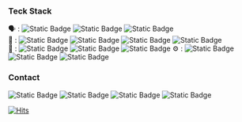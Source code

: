### Teck Stack
🗣️ : ![Static Badge](https://img.shields.io/badge/-php-blue?logo=php&logoColor=white) ![Static Badge](https://img.shields.io/badge/-java-orange?logo=java&logoColor=white) ![Static Badge](https://img.shields.io/badge/-python-%233776AB?logo=python&logoColor=white)  
💾 : ![Static Badge](https://img.shields.io/badge/-mysql-%234479A1?logo=mysql&logoColor=white) ![Static Badge](https://img.shields.io/badge/-mariaDB-%23003545?logo=mariadb&logoColor=white) ![Static Badge](https://img.shields.io/badge/-mssql-%23CC2927?logo=microsoftsqlserver&logoColor=white) ![Static Badge](https://img.shields.io/badge/-oracle-%23F80000?logo=oracle&logoColor=white)  
🔋 : ![Static Badge](https://img.shields.io/badge/-spring-%236DB33F?logo=spring&logoColor=white) ![Static Badge](https://img.shields.io/badge/-nodeJS-%23339933?logo=nodedotjs&logoColor=white) ![Static Badge](https://img.shields.io/badge/-.net-%23512BD4?logo=dotnet&logoColor=white)
⚙️ : ![Static Badge](https://img.shields.io/badge/-github-%23181717?logo=github&logoColor=white) ![Static Badge](https://img.shields.io/badge/-docker-%232496ED?logo=docker&logoColor=white) ![Static Badge](https://img.shields.io/badge/-gitlab-%23FC6D26?logo=gitlab&logoColor=white)


### Contact
![Static Badge](https://img.shields.io/badge/-discord-%235865F2?logo=discord&logoColor=white&link=https%3A%2F%2Fdiscord.gg%2FuvhEXQnrwA)
![Static Badge](https://img.shields.io/badge/-linkedin-%230A66C2?logo=linkedin&logoColor=white&link=https%3A%2F%2Fwww.linkedin.com%2Fin%2Fkenzie-oh-4429932b6%2F)
![Static Badge](https://img.shields.io/badge/-Gmail-%23EA4335?logo=gmail&logoColor=white&link=mailto%3Akenziedev90%40gmail.com)
![Static Badge](https://img.shields.io/badge/-instagram-%23E4405F?logo=instagram&logoColor=white&link=https%3A%2F%2Fwww.instagram.com%2Fhyunsik_nim%2F)



[![Hits](https://hits.seeyoufarm.com/api/count/incr/badge.svg?url=https%3A%2F%2Fgithub.com%2Fkenziedev&count_bg=%2336A8E8&title_bg=%23555555&icon=&icon_color=%23E7E7E7&title=Hits&edge_flat=false)](https://hits.seeyoufarm.com)
